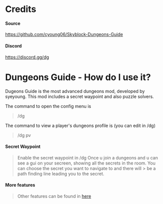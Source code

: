 # Credits
#### Source
https://github.com/cyoung06/Skyblock-Dungeons-Guide
#### Discord
https://discord.gg/dg

# Dungeons Guide - How do I use it?
Dugeons Guide is the most advanced dungeons mod, developed by syeyoung. This mod includes a secret waypoint and also puzzle solvers.

The command to open the config menu is
> /dg

The command to view a player's dungeons profile is (you can edit in /dg)
> /dg pv <ign> 

#### Secret Waypoint
> Enable the secret waypoint in /dg
> Once u join a dungeons and u can see a gui on your secreen, showing all the secrets in the room. You can choose the secret you want to navigate to and there will > be a path finding line leading you to the secret. 

#### More features
> Other features can be found in [here](https://dungeonsguide.gitbook.io/-/)


 
